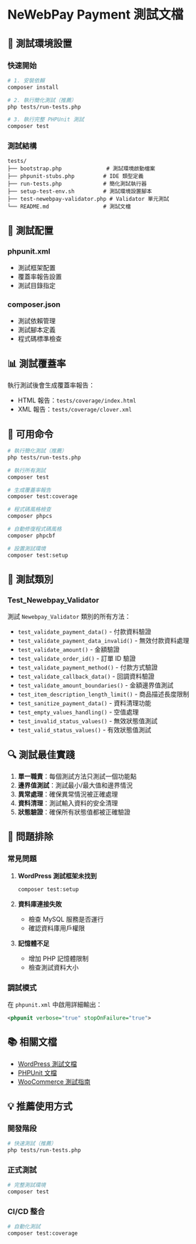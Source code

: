 # NeWebPay Payment 測試文檔

## 🧪 測試環境設置

### 快速開始

```bash
# 1. 安裝依賴
composer install

# 2. 執行簡化測試（推薦）
php tests/run-tests.php

# 3. 執行完整 PHPUnit 測試
composer test
```

### 測試結構

```
tests/
├── bootstrap.php              # 測試環境啟動檔案
├── phpunit-stubs.php         # IDE 類型定義
├── run-tests.php             # 簡化測試執行器
├── setup-test-env.sh         # 測試環境設置腳本
├── test-newebpay-validator.php # Validator 單元測試
└── README.md                 # 測試文檔
```

## 🔧 測試配置

### phpunit.xml
- 測試框架配置
- 覆蓋率報告設置
- 測試目錄指定

### composer.json
- 測試依賴管理
- 測試腳本定義
- 程式碼標準檢查

## 📊 測試覆蓋率

執行測試後會生成覆蓋率報告：
- HTML 報告：`tests/coverage/index.html`
- XML 報告：`tests/coverage/clover.xml`

## 🚀 可用命令

```bash
# 執行簡化測試（推薦）
php tests/run-tests.php

# 執行所有測試
composer test

# 生成覆蓋率報告
composer test:coverage

# 程式碼風格檢查
composer phpcs

# 自動修復程式碼風格
composer phpcbf

# 設置測試環境
composer test:setup
```

## 📝 測試類別

### Test_Newebpay_Validator
測試 `Newebpay_Validator` 類別的所有方法：

- `test_validate_payment_data()` - 付款資料驗證
- `test_validate_payment_data_invalid()` - 無效付款資料處理
- `test_validate_amount()` - 金額驗證
- `test_validate_order_id()` - 訂單 ID 驗證
- `test_validate_payment_method()` - 付款方式驗證
- `test_validate_callback_data()` - 回調資料驗證
- `test_validate_amount_boundaries()` - 金額邊界值測試
- `test_item_description_length_limit()` - 商品描述長度限制
- `test_sanitize_payment_data()` - 資料清理功能
- `test_empty_values_handling()` - 空值處理
- `test_invalid_status_values()` - 無效狀態值測試
- `test_valid_status_values()` - 有效狀態值測試

## 🔍 測試最佳實踐

1. **單一職責**：每個測試方法只測試一個功能點
2. **邊界值測試**：測試最小/最大值和邊界情況
3. **異常處理**：確保異常情況被正確處理
4. **資料清理**：測試輸入資料的安全清理
5. **狀態驗證**：確保所有狀態值都被正確驗證

## 🐛 問題排除

### 常見問題

1. **WordPress 測試框架未找到**
   ```bash
   composer test:setup
   ```

2. **資料庫連接失敗**
   - 檢查 MySQL 服務是否運行
   - 確認資料庫用戶權限

3. **記憶體不足**
   - 增加 PHP 記憶體限制
   - 檢查測試資料大小

### 調試模式

在 `phpunit.xml` 中啟用詳細輸出：
```xml
<phpunit verbose="true" stopOnFailure="true">
```

## 📚 相關文檔

- [WordPress 測試文檔](https://make.wordpress.org/core/handbook/testing/automated-testing/)
- [PHPUnit 文檔](https://phpunit.readthedocs.io/)
- [WooCommerce 測試指南](https://woocommerce.com/developers/testing/)

## 💡 推薦使用方式

### 開發階段
```bash
# 快速測試（推薦）
php tests/run-tests.php
```

### 正式測試
```bash
# 完整測試環境
composer test
```

### CI/CD 整合
```bash
# 自動化測試
composer test:coverage
```